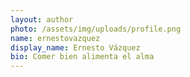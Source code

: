 ```yaml
---
layout: author
photo: /assets/img/uploads/profile.png
name: ernestovazquez
display_name: Ernesto Vázquez
bio: Comer bien alimenta el alma
---
```


